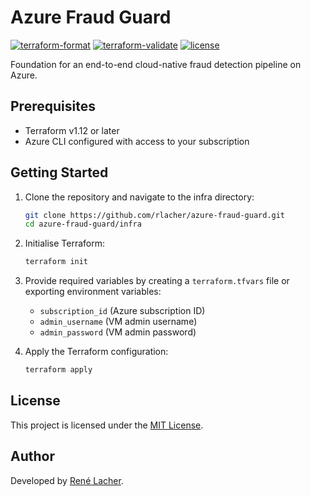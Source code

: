 # Azure Fraud Guard

<!-- Badges -->
[![terraform-format](https://img.shields.io/github/actions/workflow/status/rlacher/azure-fraud-guard/terraform-fmt.yaml?label=terraform-format&style=flat)](https://github.com/rlacher/azure-fraud-guard/actions/workflows/terraform-fmt.yaml)
[![terraform-validate](https://img.shields.io/github/actions/workflow/status/rlacher/azure-fraud-guard/terraform-validate.yaml?label=terraform-validate&style=flat)](https://github.com/rlacher/azure-fraud-guard/actions/workflows/terraform-validate.yaml)
[![license](https://img.shields.io/badge/license-MIT-lightgrey.svg)](https://spdx.org/licenses/MIT.html)

Foundation for an end-to-end cloud-native fraud detection pipeline on Azure.

## Prerequisites

- Terraform v1.12 or later
- Azure CLI configured with access to your subscription

## Getting Started

1. Clone the repository and navigate to the infra directory:

   ```bash
   git clone https://github.com/rlacher/azure-fraud-guard.git
   cd azure-fraud-guard/infra
   ```

2. Initialise Terraform:
   ```bash
   terraform init
   ```

3. Provide required variables by creating a `terraform.tfvars` file or exporting environment variables:

    - `subscription_id` (Azure subscription ID)
    - `admin_username` (VM admin username)
    - `admin_password` (VM admin password)

4. Apply the Terraform configuration:

    ```bash
    terraform apply
    ```

## License

This project is licensed under the [MIT License](LICENSE).

## Author

Developed by [René Lacher](https://github.com/rlacher).
